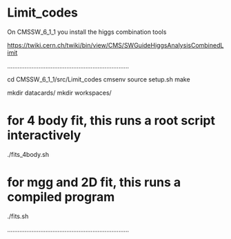 Limit_codes
===========

On CMSSW_6_1_1 you install the higgs combination tools

https://twiki.cern.ch/twiki/bin/view/CMS/SWGuideHiggsAnalysisCombinedLimit

......................................................................

cd CMSSW_6_1_1/src/Limit_codes
cmsenv
source setup.sh
make

mkdir datacards/
mkdir workspaces/

# for 4 body fit, this runs a root script interactively
./fits_4body.sh

# for mgg and 2D fit, this runs a compiled program
./fits.sh

......................................................................
